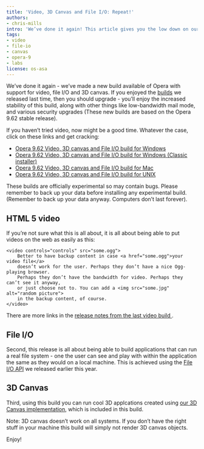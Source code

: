 ```yaml
---
title: 'Video, 3D Canvas and File I/O: Repeat!'
authors:
- chris-mills
intro: 'We’ve done it again! This article gives you the low down on our _all new_ Opera desktop build with support for the HTML5 `<video>` element, 3D canvas, and the File I/O API. Find out what it contains, and download builds for Windows, Mac and UNIX!'
tags:
- video
- file-io
- canvas
- opera-9
- labs
license: os-asa
---
```


We’ve done it again - we’ve made a new build available of Opera with support for video, file I/O and 3D canvas. If you enjoyed the [builds][1] we released last time, then you should upgrade - you’ll enjoy the increased stability of this build, along with other things like low-bandwidth mail mode, and various security upgrades (These new builds are based on the Opera 9.62 stable release).

[1]: http://labs.opera.com/news/2008/07/18/

If you haven’t tried video, now might be a good time. Whatever the case, click on these links and get cracking:

- [ Opera 9.62 Video, 3D canvas and File I/O build for Windows ][2]
- [ Opera 9.62 Video, 3D canvas and File I/O build for Windows (Classic installer) ][3]
- [ Opera 9.62 Video, 3D canvas and File I/O build for Mac ][4]
- [ Opera 9.62 Video, 3D canvas and File I/O build for UNIX ][5]

[2]: http://snapshot.opera.com/windows/o962s_video_10469m.exe
[3]: http://snapshot.opera.com/windows/o962s_video_10469.exe
[4]: http://snapshot.opera.com/mac/o962s_video_5257.dmg
[5]: http://snapshot.opera.com/unix/snapshot_video-2467/

These builds are officially experimental so may contain bugs. Please remember to back up your data before installing any experimental build. (Remember to back up your data anyway. Computers don’t last forever).

## HTML 5 video

If you’re not sure what this is all about, it is all about being able to put videos on the web as easily as this:

	<video controls="controls" src="some.ogg">
		Better to have backup content in case <a href="some.ogg">your video file</a>
		doesn’t work for the user. Perhaps they don’t have a nice Ogg-playing browser.
		Perhaps they don’t have the bandwidth for video. Perhaps they can’t see it anyway,
		or just choose not to. You can add a <img src="some.jpg" alt="random picture">
		in the backup content, of course.
	</video>

There are more links in the [ release notes from the last video build ][6] .

[6]: http://labs.opera.com/news/2008/07/18/

## File I/O

Second, this release is all about being able to build applications that can run a real file system - one the user can see and play with within the application the same as they would on a local machine. This is achieved using the [File I/O API][7] we released earlier this year.

[7]: http://labs.opera.com/news/2008/05/08/

## 3D Canvas

Third, using this build you can run cool 3D applcations created using [our 3D Canvas implementation][8], which is included in this build.

[8]: http://my.opera.com/timjoh/blog/2007/11/13/taking-the-canvas-to-another-dimension

Note: 3D canvas doesn’t work on all systems. If you don’t have the right stuff in your machine this build will simply not render 3D canvas objects.

Enjoy!
